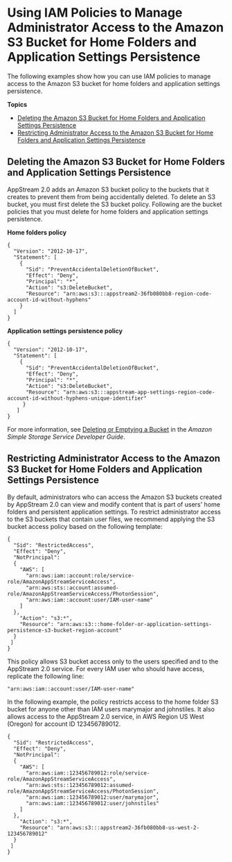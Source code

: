# Using IAM Policies to Manage Administrator Access to the Amazon S3 Bucket for Home Folders and Application Settings Persistence<a name="s3-iam-policy"></a>

The following examples show how you can use IAM policies to manage access to the Amazon S3 bucket for home folders and application settings persistence\.

**Topics**
+ [Deleting the Amazon S3 Bucket for Home Folders and Application Settings Persistence](#s3-iam-policy-delete)
+ [Restricting Administrator Access to the Amazon S3 Bucket for Home Folders and Application Settings Persistence](#s3-iam-policy-restricted-access)

## Deleting the Amazon S3 Bucket for Home Folders and Application Settings Persistence<a name="s3-iam-policy-delete"></a>

AppStream 2\.0 adds an Amazon S3 bucket policy to the buckets that it creates to prevent them from being accidentally deleted\. To delete an S3 bucket, you must first delete the S3 bucket policy\. Following are the bucket policies that you must delete for home folders and application settings persistence\.

**Home folders policy**

```
{
  "Version": "2012-10-17",
  "Statement": [
    {
      "Sid": "PreventAccidentalDeletionOfBucket",
      "Effect": "Deny",
      "Principal": "*",
      "Action": "s3:DeleteBucket",
      "Resource": "arn:aws:s3:::appstream2-36fb080bb8-region-code-account-id-without-hyphens"
    }
  ]
}
```

**Application settings persistence policy**

```
{
  "Version": "2012-10-17",
  "Statement": [
    {
      "Sid": "PreventAccidentalDeletionOfBucket",
      "Effect": "Deny",
      "Principal": "*",
      "Action": "s3:DeleteBucket",
      "Resource": "arn:aws:s3:::appstream-app-settings-region-code-account-id-without-hyphens-unique-identifier"
     }
   ]
}
```

 For more information, see [Deleting or Emptying a Bucket](https://docs.aws.amazon.com/AmazonS3/latest/dev/delete-or-empty-bucket.html) in the *Amazon Simple Storage Service Developer Guide*\.

## Restricting Administrator Access to the Amazon S3 Bucket for Home Folders and Application Settings Persistence<a name="s3-iam-policy-restricted-access"></a>

By default, administrators who can access the Amazon S3 buckets created by AppStream 2\.0 can view and modify content that is part of users' home folders and persistent application settings\. To restrict administrator access to the S3 buckets that contain user files, we recommend applying the S3 bucket access policy based on the following template: 

```
{
  "Sid": "RestrictedAccess",
  "Effect": "Deny",
  "NotPrincipal": 
  {
    "AWS": [
      "arn:aws:iam::account:role/service-role/AmazonAppStreamServiceAccess",
      "arn:aws:sts::account:assumed-role/AmazonAppStreamServiceAccess/PhotonSession",
      "arn:aws:iam::account:user/IAM-user-name"
    ]
  },
    "Action": "s3:*",
    "Resource": "arn:aws:s3:::home-folder-or-application-settings-persistence-s3-bucket-region-account"
  }
 ]
}
```

This policy allows S3 bucket access only to the users specified and to the AppStream 2\.0 service\. For every IAM user who should have access, replicate the following line:

```
"arn:aws:iam::account:user/IAM-user-name"
```

In the following example, the policy restricts access to the home folder S3 bucket for anyone other than IAM users marymajor and johnstiles\. It also allows access to the AppStream 2\.0 service, in AWS Region US West \(Oregon\) for account ID 123456789012\.

```
{
  "Sid": "RestrictedAccess",
  "Effect": "Deny",
  "NotPrincipal": 
  {
    "AWS": [
      "arn:aws:iam::123456789012:role/service-role/AmazonAppStreamServiceAccess",
      "arn:aws:sts::123456789012:assumed-role/AmazonAppStreamServiceAccess/PhotonSession",
      "arn:aws:iam::123456789012:user/marymajor",
      "arn:aws:iam::123456789012:user/johnstiles"
    ]
  },
    "Action": "s3:*",
    "Resource": "arn:aws:s3:::appstream2-36fb080bb8-us-west-2-123456789012"
  }
 ]
}
```